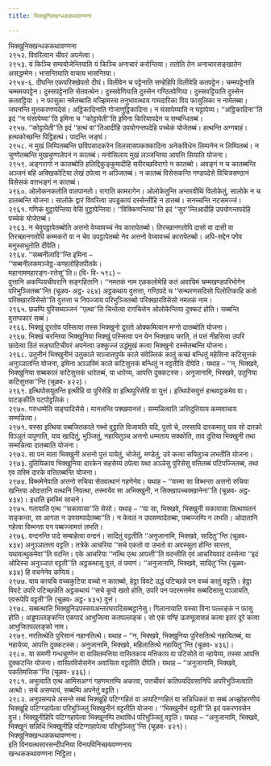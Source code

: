 ```yaml
---
title: भिक्खुनिक्खन्धककथावण्णना

---
```

भिक्खुनिक्खन्धककथावण्णना  
२९५२. विवरित्वान चीवरं अपनेत्वा।  
२९५३. यं किञ्चि सम्पयोजेन्तियाति यं किञ्चि अनाचारं करोन्तिया। ततोति तेन अनाचारसङ्खातेन असद्धम्मेन। भासन्तियाति वाचाय भासन्तिया।  
२९५४-६. दीघन्ति एकपरिक्खेपतो दीघं। विलीवेन च पट्टेनाति सण्हेहिपि विलीवेहि कतपट्टेन। चम्मपट्टेनाति चम्ममयपट्टेन। दुस्सपट्टेनाति सेतवत्थेन। दुस्सवेणियाति दुस्सेन गण्ठितवेणिया। दुस्सवट्टियाति दुस्सेन कतवट्टिया । न फासुका नमेतब्बाति मज्झिमस्स तनुभावत्थाय गामदारिका विय फासुलिका न नामेतब्बा। जघनन्ति मुत्तकरणप्पदेसं। अट्ठिकादिनाति गोजाणुट्ठिकादिना। न घंसापेय्याति न घट्टापेय्य। ‘‘अट्ठिकादिना’’ति इदं ‘‘न घंसापेय्या’’ति इमिना च ‘‘कोट्टापेती’’ति इमिना किरियापदेन च सम्बन्धितब्बं।  
२९५७. ‘‘कोट्टापेती’’ति इदं ‘‘हत्थं वा’’तिआदीहि उपयोगन्तपदेहि पच्चेकं योजेतब्बं। हत्थन्ति अग्गबाहं। हत्थकोच्छन्ति पिट्ठिहत्थं। पादन्ति जङ्घं।  
२९५८. न मुखं लिम्पितब्बन्ति छविपसादकरेन तिलसासपकक्कादिना अनेकविधेन लिम्पनेन न लिम्पितब्बं। न चुण्णेतब्बन्ति मुखचुण्णलेपनं न कातब्बं। मनोसिलाय मुखं लञ्जन्तिया आपत्ति सियाति योजना।  
२९५९. अङ्गरागो न कातब्बोति हलिद्दिकुङ्कुमादीहि सरीरच्छविरागो न कातब्बो। अवङ्गं न च कातब्बन्ति अञ्जनं बहि अक्खिकोटिया लेखं ठपेत्वा न अञ्जितब्बं। न कातब्बं विसेसकन्ति गण्डपदेसे विचित्रसण्ठानं विसेसकं वत्तभङ्गं न कातब्बं।  
२९६०. ओलोकनकतोति वातपानतो। रागाति कामरागेन। ओलोकेतुन्ति अन्तरवीथिं विलोकेतुं, सालोके न च ठातब्बन्ति योजना। सालोके द्वारं विवरित्वा उपड्ढकायं दस्सेन्तीहि न ठातब्बं। सनच्चन्ति नटसमज्जं।  
२९६१. गणिकं वुट्ठापेन्तिया वेसिं वुट्ठापेन्तिया। ‘‘विक्किणन्तिया’’ति इदं ‘‘सुर’’न्तिआदीहि उपयोगन्तपदेहि पच्चेकं योजेतब्बं।  
२९६३. न चेवुपट्ठापेतब्बोति अत्तनो वेय्यावच्चं नेव कारापेतब्बो। तिरच्छानगतोपि दासो वा दासी वा तिरच्छानगतोपि कम्मकरो वा न चेव उपट्ठापेतब्बो नेव अत्तनो वेय्यावच्चं कारापेतब्बो। अपि-सद्देन पगेव मनुस्सभूतोति दीपेति।  
२९६४. ‘‘सब्बनीलादि’’न्ति इमिना –  
‘‘सब्बनीलकमञ्जेट्ठ-कण्हलोहितपीतके।  
महानाममहारङ्ग-रत्तेसू’’ति॥ (वि॰ वि॰ ५९८) –  
वुत्तानि अकप्पियचीवरानि सङ्गहितानि। ‘‘नमतकं नाम एळकलोमेहि कतं अवायिमं चम्मखण्डपरिभोगेन परिभुञ्जितब्ब’’न्ति (चूळव॰ अट्ठ॰ २६४) अट्ठकथाय वुत्तत्ता, गण्ठिपदे च ‘‘सन्थरणसदिसो पिलोतिकाहि कतो परिक्खारविसेसो’’ति वुत्तत्ता च निपज्जाय परिभुञ्जितब्बो परिक्खारविसेसो नमतकं नाम।  
२९६५. छन्नम्पि पुरिसब्यञ्जनं ‘‘एत्था’’ति चिन्तेत्वा रागचित्तेन ओलोकेन्तिया दुक्कटं होति। सब्बन्ति वुत्तप्पकारं सब्बं।  
२९६६. भिक्खुं दूरतोव पस्सित्वा तस्स भिक्खुनो दूरतो ओक्कमित्वान मग्गो दातब्बोति योजना।  
२९६७. भिक्खं चरन्तिया भिक्खुनिया भिक्खुं पस्सित्वा पन येन भिक्खाय चरति, तं पत्तं नीहरित्वा उपरि छादेत्वा ठितं सङ्घाटिचीवरं अपनेत्वा उक्कुज्जं उद्धंमुखं कत्वा भिक्खुनो दस्सेतब्बन्ति योजना।  
२९६८. उतुनीनं भिक्खुनीनं उतुकाले सञ्जातपुप्फे काले संवेल्लिकं कातुं कच्छं बन्धितुं महेसिना कटिसुत्तकं अनुञ्ञातन्ति योजना, इमिना अञ्ञस्मिं काले कटिसुत्तकं बन्धितुं न वट्टतीति दीपेति। यथाह – ‘‘न, भिक्खवे, भिक्खुनिया सब्बकालं कटिसुत्तकं धारेतब्बं, या धारेय्य, आपत्ति दुक्कटस्स। अनुजानामि, भिक्खवे, उतुनिया कटिसुत्तक’’न्ति (चूळव॰ ४२२)।  
२९६९. इत्थिपोसयुतन्ति इत्थीहि वा पुरिसेहि वा इत्थिपुरिसेहि वा युत्तं। इत्थिपोसयुत्तं हत्थवट्टकमेव वा। पाटङ्कीति पटपोट्टलिकं।  
२९७०. गरुधम्मेति सङ्घादिसेसे। मानत्तन्ति पक्खमानत्तं। सम्मन्नित्वाति ञत्तिदुतियाय कम्मवाचाय सम्मन्नित्वा।  
२९७१. यस्सा इत्थिया पब्बजितकाले गब्भो वुट्ठाति विजायति यदि, पुत्तो चे, तस्सापि दारकमातु याव सो दारको विञ्ञुतं पापुणाति, याव खादितुं, भुञ्जितुं, नहायितुञ्च अत्तनो धम्मताय सक्कोति, ताव दुतिया भिक्खुनी तथा सम्मन्नित्वा दातब्बाति योजना।  
२९७२. सा पन माता भिक्खुनी अत्तनो पुत्तं पायेतुं, भोजेतुं, मण्डेतुं, उरे कत्वा सयितुञ्च लभतीति योजना।  
२९७३. दुतियिकाय भिक्खुनिया दारकेन सहसेय्यं ठपेत्वा यथा अञ्ञेसु पुरिसेसु वत्तितब्बं पटिपज्जितब्बं, तथा एव तस्मिं दारके वत्तितब्बन्ति योजना।  
२९७४. विब्भमेनेवाति अत्तनो रुचिया सेतवत्थानं गहणेनेव। यथाह – ‘‘यस्मा सा विब्भन्ता अत्तनो रुचिया खन्तिया ओदातानि वत्थानि निवत्था, तस्मायेव सा अभिक्खुनी, न सिक्खापच्चक्खानेना’’ति (चूळव॰ अट्ठ॰ ४३४)। इधाति इमस्मिं सासने।  
२९७५. गतायाति एत्थ ‘‘सकावासा’’ति सेसो। यथाह – ‘‘या सा, भिक्खवे, भिक्खुनी सकावासा तित्थायतनं सङ्कन्ता, सा आगता न उपसम्पादेतब्बा’’ति। न केवलं न उपसम्पादेतब्बा, पब्बज्जम्पि न लभति। ओदातानि गहेत्वा विब्भन्ता पन पब्बज्जामत्तं लभति।  
२९७६. वन्दनन्ति पादे सम्बाहेत्वा वन्दनं। सादितुं वट्टतीति ‘‘अनुजानामि, भिक्खवे, सादितु’’न्ति (चूळव॰ ४३४) अनुञ्ञातत्ता वट्टति। तत्रेके आचरिया ‘‘सचे एकतो वा उभतो वा अवस्सुता होन्ति सारत्ता, यथावत्थुकमेवा’’ति वदन्ति। एके आचरिया ‘‘नत्थि एत्थ आपत्ती’’ति वदन्तीति एवं आचरियवादं दस्सेत्वा ‘‘इदं ओदिस्स अनुञ्ञातं वट्टती’’ति अट्ठकथासु वुत्तं, तं पमाणं। ‘‘अनुजानामि, भिक्खवे, सादितु’’न्ति (चूळव॰ ४३४) हि वचनेनेव कप्पियं।  
२९७७. याय कायचि वच्चकुटिया वच्चो न कातब्बो, हेट्ठा विवटे उद्धं पटिच्छन्ने पन वच्चं कातुं वट्टति। हेट्ठा विवटे उपरि पटिच्छन्नेति अट्ठकथायं ‘‘सचे कूपो खतो होति, उपरि पन पदरमत्तमेव सब्बदिसासु पञ्ञायति, एवरूपेपि वट्टती’’ति (चूळव॰ अट्ठ॰ ४३५) वुत्तं।  
२९७८. सब्बत्थाति भिक्खुनिउपस्सयअन्तरघरादिसब्बट्ठानेसु। गिलानायाति यस्सा विना पल्लङ्कं न फासु होति। अड्ढपल्लङ्कन्ति एकपादं आभुजित्वा कतपल्लङ्कं। सो एकं पण्हिं ऊरुमूलासन्नं कत्वा इतरं दूरे कत्वा आभुजितपल्लङ्को नाम।  
२९७९. नरतित्थेति पुरिसानं नहानतित्थे। यथाह – ‘‘न, भिक्खवे, भिक्खुनिया पुरिसतित्थे नहायितब्बं, या नहायेय्य, आपत्ति दुक्कटस्स। अनुजानामि, भिक्खवे, महिलातित्थे नहायितु’’न्ति (चूळव॰ ४३६)।  
२९८०. या समणी गन्धचुण्णेन वा वासितमत्तिया वासितकाय मत्तिकाय वा पटिसोते वा न्हायेय्य, तस्सा आपत्ति दुक्कटन्ति योजना। वासितविसेसनेन अवासिता वट्टतीति दीपेति। यथाह – ‘‘अनुजानामि, भिक्खवे, पकतिमत्तिक’’न्ति (चूळव॰ ४३६)।  
२९८१. अभुत्वाति एत्थ आमिसअग्गं गहणमत्तम्पि अकत्वा, पत्तचीवरं कतिपयदिवसानिपि अपरिभुञ्जित्वाति अत्थो। सचे असप्पायं, सब्बम्पि अपनेतुं वट्टति।  
२९८२. अनुपसम्पन्ने असन्ते सब्बं भिक्खूहि पटिग्गहितं वा अप्पटिग्गहितं वा सन्निधिकतं वा सब्बं अज्झोहरणीयं भिक्खूहि पटिग्गहापेत्वा परिभुञ्जितुं भिक्खुनीनं वट्टतीति योजना। ‘‘भिक्खुनीनं वट्टती’’ति इदं पकरणवसेन वुत्तं। भिक्खुनीहिपि पटिग्गहापेत्वा भिक्खूनम्पि तथाविधं परिभुञ्जितुं वट्टति। यथाह – ‘‘अनुजानामि, भिक्खवे, भिक्खूनं सन्निधिं भिक्खुनीहि पटिग्गाहापेत्वा परिभुञ्जितु’’न्ति (चूळव॰ ४२१)।  
भिक्खुनिक्खन्धककथावण्णना।  
इति विनयत्थसारसन्दीपनिया विनयविनिच्छयवण्णनाय  
खन्धककथावण्णना निट्ठिता।  